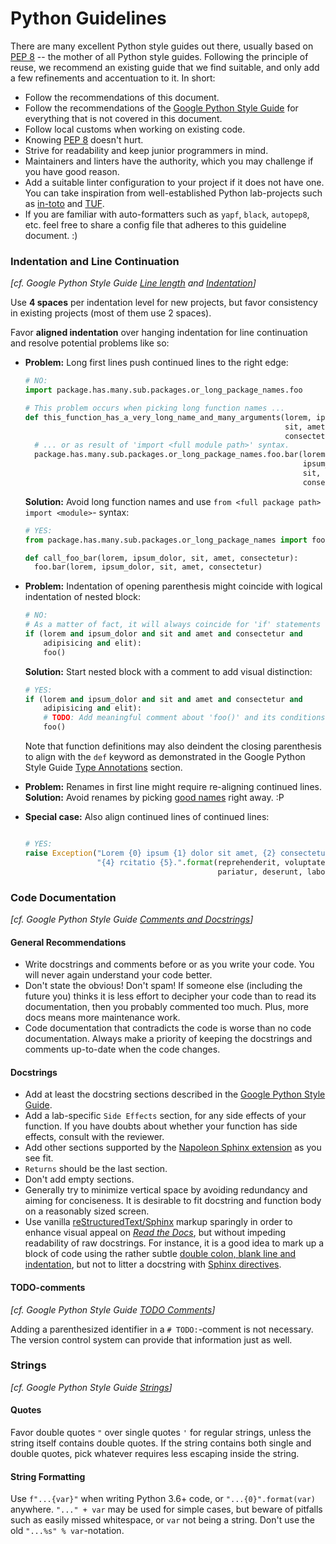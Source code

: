 # Python Guidelines

There are many excellent Python style guides out there, usually based on [PEP
8](https://www.python.org/dev/peps/pep-0008/) -- the mother of all Python style
guides. Following the principle of reuse, we recommend an existing guide that
we find suitable, and only add a few refinements and accentuation to it. In
short:

- Follow the recommendations of this document.
- Follow the recommendations of the [Google Python Style
  Guide](https://google.github.io/styleguide/pyguide.html) for everything that
  is not covered in this document.
- Follow local customs when working on existing code.
- Knowing [PEP 8](https://www.python.org/dev/peps/pep-0008/) doesn't hurt.
- Strive for readability and keep junior programmers in mind.
- Maintainers and linters have the authority, which you may challenge if you
  have good reason.
- Add a suitable linter configuration to your project if it does not have one.
  You can take inspiration from well-established Python lab-projects such as
  [in-toto](https://github.com/in-toto/in-toto) and
  [TUF](https://github.com/theupdateframework/tuf).
- If you are familiar with auto-formatters such as `yapf`, `black`, `autopep8`,
  etc. feel free to share a config file that adheres to this guideline
  document. :)


### Indentation and Line Continuation
*[cf. Google Python Style Guide [Line
length](https://google.github.io/styleguide/pyguide.html#32-line-length) and
[Indentation](https://google.github.io/styleguide/pyguide.html#34-indentation)]*

Use **4 spaces** per indentation level for new projects, but favor consistency
in existing projects (most of them use 2 spaces).

Favor **aligned indentation** over hanging indentation for line continuation
and resolve potential problems like so:

- **Problem:** Long first lines push continued lines to the right edge:

  ```python
  # NO:
  import package.has.many.sub.packages.or_long_package_names.foo

  # This problem occurs when picking long function names ...
  def this_function_has_a_very_long_name_and_many_arguments(lorem, ipsum_dolor,
                                                            sit, amet,
                                                            consectetur):
    # ... or as result of 'import <full module path>' syntax.
    package.has.many.sub.packages.or_long_package_names.foo.bar(lorem,
                                                                ipsum_dolor,
                                                                sit, amet,
                                                                consectetur)
  ```

  **Solution:** Avoid long function names and use `from <full package path>
  import <module>`- syntax:

  ```python
  # YES:
  from package.has.many.sub.packages.or_long_package_names import foo

  def call_foo_bar(lorem, ipsum_dolor, sit, amet, consectetur):
    foo.bar(lorem, ipsum_dolor, sit, amet, consectetur)
  ```

- **Problem:** Indentation of opening parenthesis might coincide with logical
  indentation of nested block:

  ```python
  # NO:
  # As a matter of fact, it will always coincide for 'if' statements
  if (lorem and ipsum_dolor and sit and amet and consectetur and
      adipisicing and elit):
      foo()
  ```

  **Solution:** Start nested block with a comment to add visual distinction:

  ```python
  # YES:
  if (lorem and ipsum_dolor and sit and amet and consectetur and
      adipisicing and elit):
      # TODO: Add meaningful comment about 'foo()' and its conditions
      foo()
  ```
  Note that function definitions may also deindent the closing parenthesis to
  align with the `def` keyword as demonstrated in the Google Python Style Guide
  [Type
  Annotations](https://google.github.io/styleguide/pyguide.html#3192-line-breaking)
  section.

- **Problem:** Renames in first line might require re-aligning continued lines.\
  **Solution:** Avoid renames by picking [good
  names](https://duckduckgo.com/?q=There+are+only+two+hard+things+in+Computer+Science%3A+cache+invalidation+and+naming+things)
  right away. :P

- **Special case:** Also align continued lines of continued lines:

  ```python

  # YES:
  raise Exception("Lorem {0} ipsum {1} dolor sit amet, {2} consectetur {3} ad "
                  "{4} rcitatio {5}.".format(reprehenderit, voluptate, velit,
                                             pariatur, deserunt, laborum))
  ```

### Code Documentation
*[cf. Google Python Style Guide [Comments and
Docstrings](https://google.github.io/styleguide/pyguide.html#38-comments-and-docstrings)]*

#### General Recommendations

- Write docstrings and comments before or as you write your code. You
  will never again understand your code better.
- Don't state the obvious! Don't spam! If someone else (including the future
  you) thinks it is less effort to decipher your code than to read its
  documentation, then you probably commented too much. Plus, more docs means
  more maintenance work.
- Code documentation that contradicts the code is worse than no code
  documentation. Always make a priority of keeping the docstrings and comments
  up-to-date when the code changes.

#### Docstrings

- Add at least the docstring sections described in the [Google Python Style
  Guide](https://google.github.io/styleguide/pyguide.html#38-comments-and-docstrings).
- Add a lab-specific `Side Effects` section, for any side
  effects of your function. If you have doubts about whether your function has
  side effects, consult with the reviewer.
- Add other sections supported by the [Napoleon Sphinx
  extension](https://sphinxcontrib-napoleon.readthedocs.io/en/latest/#docstring-sections)
  as you see fit.
- `Returns` should be the last section.
- Don't add empty sections.
- Generally try to minimize vertical space by avoiding redundancy and
  aiming for conciseness. It is desirable to fit docstring and function
  body on a reasonably sized screen.
- Use vanilla
  [reStructuredText/Sphinx](https://www.sphinx-doc.org/en/master/usage/restructuredtext/index.html)
  markup sparingly in order to enhance visual appeal on [*Read the
  Docs*](https://docs.readthedocs.io/en/stable/), but without impeding
  readability of raw docstrings. For instance, it is a good idea to mark up a
  block of code using the rather subtle [double colon, blank line and
  indentation](https://www.sphinx-doc.org/en/master/usage/restructuredtext/basics.html#literal-blocks),
  but not to litter a docstring with [Sphinx
  directives](https://www.sphinx-doc.org/en/master/usage/restructuredtext/directives.html).


#### TODO-comments
*[cf. Google Python Style Guide [TODO Comments](
https://google.github.io/styleguide/pyguide.html#312-todo-comments)]*

Adding a parenthesized identifier in a `# TODO:`-comment is not necessary. The
version control system can provide that information just as well.

### Strings
*[cf. Google Python Style Guide
[Strings](https://google.github.io/styleguide/pyguide.html#310-strings)]*

#### Quotes
Favor double quotes `"` over single quotes `'` for regular strings, unless the
string itself contains double quotes. If the string contains both single and
double quotes, pick whatever requires less escaping inside the string.

#### String Formatting
Use `f"...{var}"` when writing Python 3.6+ code, or `"...{0}".format(var)`
anywhere. `"..." + var` may be used for simple cases, but beware of pitfalls
such as easily missed whitespace, or `var` not being a string. Don't use the
old `"...%s" % var`-notation.
